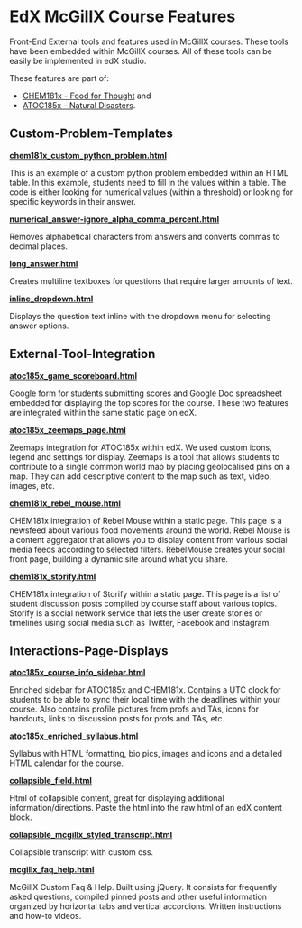 EdX McGillX Course Features
===============

Front-End External tools and features used in McGillX courses. These tools have been embedded within McGillX courses. All of these tools can be easily be implemented in edX studio.

These features are part of:

<ul><li><a href="https://www.edx.org/course/mcgillx/mcgillx-chem181x-food-thought-2806" target="_blank">CHEM181x - Food for Thought</a> and</li>
<li><a href="https://www.edx.org/course/mcgillx/mcgillx-atoc185x-natural-disasters-3881" target="_blank">ATOC185x - Natural Disasters</a>.</li>
</ul>


Custom-Problem-Templates
-----

[<strong>chem181x_custom_python_problem.html</strong>](/Custom-Problem-Templates/chem181x_custom_python_problem.html)

This is an example of a custom python problem embedded within an HTML table. In this example, students need to fill in the values within a table. The code is either looking for numerical values (within a threshold) or looking for specific keywords in their answer.

[<strong>numerical_answer-ignore_alpha_comma_percent.html</strong>](/Custom-Problem-Templates/numerical_answer-ignore_alpha_commas_percent.html)

Removes alphabetical characters from answers and converts commas to decimal places.

[<strong>long_answer.html</strong>](/Custom-Problem-Templates/long_answer.html)

Creates multiline textboxes for questions that require larger amounts of text.

[<strong>inline_dropdown.html</strong>](/Custom-Problem-Templates/inline_dropdown.html)

Displays the question text inline with the dropdown menu for selecting answer options.


External-Tool-Integration
-----
[<strong>atoc185x_game_scoreboard.html</strong>](/External-Tool-Integration/atoc185x_game_scoreboard.html)

Google form for students submitting scores and Google Doc spreadsheet embedded for displaying the top scores for the course. These two features are integrated within the same static page on edX.

[<strong>atoc185x_zeemaps_page.html</strong>](/External-Tool-Integration/atoc185x_zeemaps_page.html)

Zeemaps integration for ATOC185x within edX. We used custom icons, legend and settings for display. Zeemaps is a tool that allows students to contribute to a single common world map by placing geolocalised pins on a map. They can add descriptive content to the map such as text, video, images, etc.

[<strong>chem181x_rebel_mouse.html</strong>](/External-Tool-Integration/chem181x_rebel_mouse.html)

CHEM181x integration of Rebel Mouse within a static page. This page is a newsfeed about various food movements around the world. Rebel Mouse is a content aggregator that allows you to display content from various social media feeds according to selected filters. RebelMouse creates your social front page, building a dynamic site around what you share.

[<strong>chem181x_storify.html</strong>](/External-Tool-Integration/chem181x_storify.html)

CHEM181x integration of Storify within a static page. This page is a list of student discussion posts compiled by course staff about various topics. Storify is a social network service that lets the user create stories or timelines using social media such as Twitter, Facebook and Instagram.

Interactions-Page-Displays
-----

[<strong>atoc185x_course_info_sidebar.html</strong>	](/Interactions-Page-Displays/atoc185x_course_info_sidebar.html)

Enriched sidebar for ATOC185x and CHEM181x. Contains a UTC clock for students to be able to sync their local time with the deadlines within your course. Also contains profile pictures from profs and TAs, icons for handouts, links to discussion posts for profs and TAs, etc.

[<strong>atoc185x_enriched_syllabus.html</strong>](/Interactions-Page-Displays/atoc185x_enriched_syllabus.html)

Syllabus with HTML formatting, bio pics, images and icons and a detailed HTML calendar for the course.

[<strong>collapsible_field.html</strong>](/Interactions-Page-Displays/collapsible_field.html)

Html of collapsible content, great for displaying additional information/directions. Paste the html into the raw html of an edX content block.

[<strong>collapsible_mcgillx_styled_transcript.html</strong>](/Interactions-Page-Displays/collapsible_mcgillx_styled_transcript.html)

Collapsible transcript with custom css.

[<strong>mcgillx_faq_help.html</strong>](/Interactions-Page-Displays/mcgillx_faq_help.html)

McGillX Custom Faq & Help. Built using jQuery. It consists for frequently asked questions, compiled pinned posts and other useful information organized by horizontal tabs and vertical accordions. Written instructions and how-to videos.





